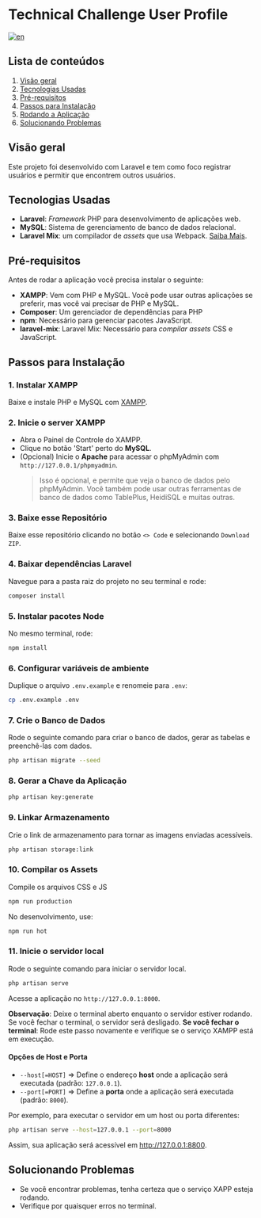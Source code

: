 # Technical Challenge User Profile

[![en](https://img.shields.io/badge/lang-en-red.svg)](/README.md)

## Lista de conteúdos

1. [Visão geral](#visão+geral)
2. [Tecnologias Usadas](#tecnologias-usadas)
3. [Pré-requisitos](#pré--requisitos)
4. [Passos para Instalação](#passos-para-instalação)
5. [Rodando a Aplicação](#rodando-a-aplicação)
6. [Solucionando Problemas](#solucionando-problemas)

## Visão geral

Este projeto foi desenvolvido com Laravel e tem como foco registrar usuários e permitir que encontrem outros usuários.

## Tecnologias Usadas

- **Laravel**: _Framework_ PHP para desenvolvimento de aplicações web.
- **MySQL**: Sistema de gerenciamento de banco de dados relacional.
- **Laravel Mix**: um compilador de _assets_ que usa Webpack. [Saiba Mais](https://laravel-mix.com/).

## Pré-requisitos

Antes de rodar a aplicação você precisa instalar o seguinte:

- **XAMPP**: Vem com PHP e MySQL. Você pode usar outras aplicações se preferir, mas você vai precisar de PHP e MySQL.
- **Composer**: Um gerenciador de dependências para PHP
- **npm**: Necessário para gerenciar pacotes JavaScript.
- **laravel-mix**: Laravel Mix: Necessário para _compilar assets_ CSS e JavaScript.

## Passos para Instalação

### 1. Instalar XAMPP

Baixe e instale PHP e MySQL com [XAMPP](https://www.apachefriends.org/pt_br/index.html).

### 2. Inicie o server XAMPP

- Abra o Painel de Controle do XAMPP.
- Clique no botão 'Start' perto do **MySQL**.
- (Opcional) Inicie o **Apache** para acessar o phpMyAdmin com `http://127.0.0.1/phpmyadmin`.
  > Isso é opcional, e permite que veja o banco de dados pelo phpMyAdmin. Você também pode usar outras ferramentas de banco de dados como TablePlus, HeidiSQL e muitas outras.

### 3. Baixe esse Repositório

Baixe esse repositório clicando no botão `<> Code` e selecionando `Download ZIP`.

### 4. Baixar dependências Laravel

Navegue para a pasta raiz do projeto no seu terminal e rode:

```bash
composer install
```

### 5. Instalar pacotes Node

No mesmo terminal, rode:

```bash
npm install
```

### 6. Configurar variáveis de ambiente

Duplique o arquivo `.env.example` e renomeie para `.env`:

```bash
cp .env.example .env
```

### 7. Crie o Banco de Dados

Rode o seguinte comando para criar o banco de dados, gerar as tabelas e preenchê-las com dados.

```bash
php artisan migrate --seed
```

### 8. Gerar a Chave da Aplicação

```bash
php artisan key:generate
```

### 9. Linkar Armazenamento

Crie o link de armazenamento para tornar as imagens enviadas acessíveis.

```bash
php artisan storage:link
```

### 10. Compilar os Assets

Compile os arquivos CSS e JS

```bash
npm run production
```

No desenvolvimento, use:

```bash
npm run hot
```

### 11. Inicie o servidor local

Rode o seguinte comando para iniciar o servidor local.

```bash
php artisan serve
```

Acesse a aplicação no `http://127.0.0.1:8000`.

**Observação**: Deixe o terminal aberto enquanto o servidor estiver rodando. Se você fechar o terminal, o servidor será desligado.
**Se você fechar o terminal**: Rode este passo novamente e verifique se o serviço XAMPP está em execução.

#### Opções de Host e Porta

- `--host[=HOST]` => Define o endereço **host** onde a aplicação será executada (padrão: `127.0.0.1`).
- `--port[=PORT]` => Define a **porta** onde a aplicação será executada (padrão: `8000`).

Por exemplo, para executar o servidor em um host ou porta diferentes:

```bash
php artisan serve --host=127.0.0.1 --port=8000
```

Assim, sua aplicação será acessível em http://127.0.0.1:8800.

## Solucionando Problemas

- Se você encontrar problemas, tenha certeza que o serviço XAPP esteja rodando.
- Verifique por quaisquer erros no terminal.
